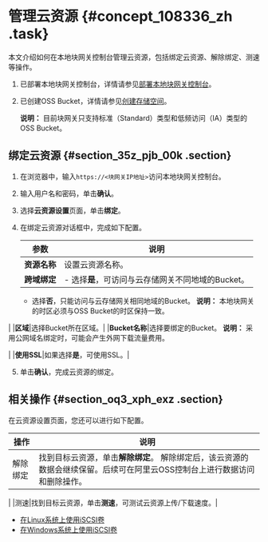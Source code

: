 # 管理云资源 {#concept_108336_zh .task}

本文介绍如何在本地块网关控制台管理云资源，包括绑定云资源、解除绑定、测速等操作。

1.  已部署本地块网关控制台，详情请参见[部署本地块网关控制台](cn.zh-CN/本地控制台用户指南/块网关/部署本地块网关控制台.md#)。
2.  已创建OSS Bucket，详情请参见[创建存储空间](../../../../cn.zh-CN/快速入门/创建存储空间.md#)。

    **说明：** 目前块网关只支持标准（Standard）类型和低频访问（IA）类型的OSS Bucket。


## 绑定云资源 {#section_35z_pjb_00k .section}

1.  在浏览器中，输入`https://<块网关IP地址>`访问本地块网关控制台。
2.  输入用户名和密码，单击**确认**。
3.  选择**云资源设置**页面，单击**绑定**。
4.  在绑定云资源对话框中，完成如下配置。 

    |参数|说明|
    |--|--|
    |**资源名称**|设置云资源名称。|
    |**跨域绑定**|     -   选择**是**，可访问与云存储网关不同地域的Bucket。
    -   选择**否**，只能访问与云存储网关相同地域的Bucket。
 **说明：** 本地块网关的时区必须与OSS Bucket的时区保持一致。

 |
    |**区域**|选择Bucket所在区域。|
    |**Bucket名称**|选择要绑定的Bucket。 **说明：** 采用公网域名绑定时，可能会产生外网下载流量费用。

 |
    |**使用SSL**|如果选择**是**，可使用SSL。|

5.  单击**确认**，完成云资源的绑定。

## 相关操作 {#section_oq3_xph_exz .section}

在云资源设置页面，您还可以进行如下配置。

|操作|说明|
|--|--|
|解除绑定|找到目标云资源，单击**解除绑定**。 解除绑定后，该云资源的数据会继续保留。后续可在阿里云OSS控制台上进行数据访问和删除操作。

 |
|测速|找到目标云资源，单击**测速**，可测试云资源上传/下载速度。|

-   [在Linux系统上使用iSCSI卷](cn.zh-CN/本地控制台用户指南/块网关/使用iSCSI卷/在Linux系统上使用iSCSI卷.md#)
-   [在Windows系统上使用iSCSI卷](cn.zh-CN/本地控制台用户指南/块网关/使用iSCSI卷/在Windows系统上使用iSCSI卷.md#)

